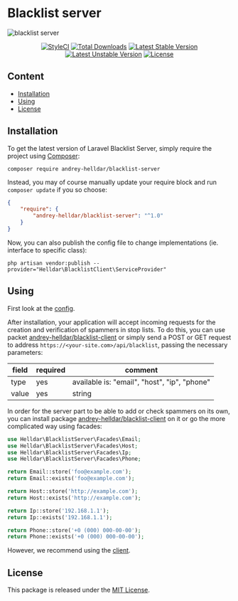 # Blacklist server

![blacklist server](https://user-images.githubusercontent.com/10347617/64910710-359f4100-d722-11e9-9cc0-071b06330edf.png)

<p align="center">
    <a href="https://styleci.io/repos/206591611"><img src="https://styleci.io/repos/206591611/shield" alt="StyleCI" /></a>
    <a href="https://packagist.org/packages/andrey-helldar/blacklist-server"><img src="https://img.shields.io/packagist/dt/andrey-helldar/blacklist-server.svg?style=flat-square" alt="Total Downloads" /></a>
    <a href="https://packagist.org/packages/andrey-helldar/blacklist-server"><img src="https://poser.pugx.org/andrey-helldar/blacklist-server/v/stable?format=flat-square" alt="Latest Stable Version" /></a>
    <a href="https://packagist.org/packages/andrey-helldar/blacklist-server"><img src="https://poser.pugx.org/andrey-helldar/blacklist-server/v/unstable?format=flat-square" alt="Latest Unstable Version" /></a>
    <a href="LICENSE"><img src="https://poser.pugx.org/andrey-helldar/blacklist-server/license?format=flat-square" alt="License" /></a>
</p>


## Content

* [Installation](#installation)
* [Using](#using)
* [License](#license)


## Installation

To get the latest version of Laravel Blacklist Server, simply require the project using [Composer](https://getcomposer.org):

```
composer require andrey-helldar/blacklist-server
```

Instead, you may of course manually update your require block and run `composer update` if you so choose:

```json
{
    "require": {
        "andrey-helldar/blacklist-server": "^1.0"
    }
}
```

Now, you can also publish the config file to change implementations (ie. interface to specific class):

```
php artisan vendor:publish --provider="Helldar\BlacklistClient\ServiceProvider"
```


## Using

First look at the [config](src/config/settings.php).

After installation, your application will accept incoming requests for the creation and verification of spammers in stop lists. To do this, you can use packet [andrey-helldar/blacklist-client](https://github.com/andrey-helldar/blacklist-client) or simply send a POST or GET request to address `https://<your-site.com>/api/blacklist`, passing the necessary parameters:

| field | required | comment |
|---|---|---|
| type | yes | available is: "email", "host", "ip", "phone" |
| value | yes | string |

In order for the server part to be able to add or check spammers on its own, you can install package [andrey-helldar/blacklist-client](https://github.com/andrey-helldar/blacklist-client) on it or go the more complicated way using facades:

```php
use Helldar\BlacklistServer\Facades\Email;
use Helldar\BlacklistServer\Facades\Host;
use Helldar\BlacklistServer\Facades\Ip;
use Helldar\BlacklistServer\Facades\Phone;

return Email::store('foo@example.com');
return Email::exists('foo@example.com');

return Host::store('http://example.com');
return Host::exists('http://example.com');

return Ip::store('192.168.1.1');
return Ip::exists('192.168.1.1');

return Phone::store('+0 (000) 000-00-00');
return Phone::exists('+0 (000) 000-00-00');
```

However, we recommend using the [client](https://github.com/andrey-helldar/blacklist-client).


## License

This package is released under the [MIT License](LICENSE).
